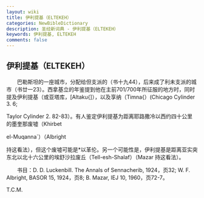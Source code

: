 ```yaml
---
layout: wiki
title: 伊利提基（ELTEKEH）
categories: NewBibleDictionary
description: 圣经新词典 - 伊利提基（ELTEKEH）
keywords: 伊利提基, ELTEKEH
comments: false
---
```


## 伊利提基（ELTEKEH）

　　巴勒斯坦的一座城市，分配给但支派的（书十九44），后来成了利未支派的城市（书廿一23）。西拿基立的年鉴提到他在主前701/700年所征服的地方时，同时提及伊利提基（或亚塔库，[Altaku{]），以及享纳（Timna{）(Chicago Cylinder 3. 6;

Taylor Cylinder 2. 82-83）。有人鉴定伊利提基为距离耶路撒冷以西约四十公里的墨奎那废墟（Khirbet

el-Muqanna`）（Albright

持这看法），但这个废墟可能是*以革伦。另一个可能性是，伊利提基是距离亚实突东北以北十六公里的埃舒沙拉废丘（Tell-esh-Shalaf）（Mazar 持这看法）。

　　书目：D. D. Luckenbill. The Annals of Sennacherib, 1924，页32; W. F. Albright, BASOR 15, 1924，页8; B. Mazar, IEJ 10, 1960，页72-7。

T.C.M.








